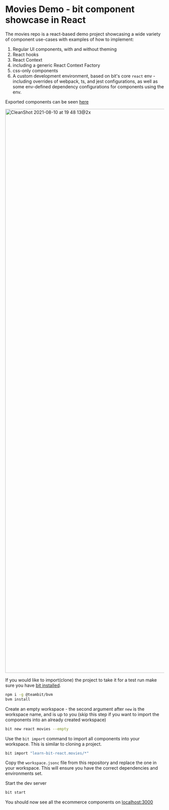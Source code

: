 # Movies Demo - bit component showcase in React

The movies repo is a react-based demo project showcasing a wide variety of component use-cases with examples of how to implement:

1. Regular UI components, with and without theming
1. React hooks
1. React Context
1. including a generic React Context Factory
1. css-only components
1. A custom development environment, based on bit's core `react` env - including overrides of webpack, ts, and jest configurations, as well as some env-defined dependency configurations for components using the env.

Exported components can be seen [here](https://bit.dev/learn-bit-react/movies)

<img width="1788" alt="CleanShot 2021-08-10 at 19 48 13@2x" src="https://user-images.githubusercontent.com/67269267/137623025-fe671ee8-a386-4ada-9704-50b4ed6de0fa.png">

If you would like to import(clone) the project to take it for a test run make sure you have [bit installed](https://harmony-docs.bit.dev/getting-started/installing-bit).

```bash
npm i -g @teambit/bvm
bvm install
```

Create an empty workspace - the second argument after `new` is the workspace name, and is up to you (skip this step if you want to import the components into an already created workspace)

```bash
bit new react movies --empty
```

Use the `bit import` command to import all components into your workspace. This is similar to cloning a project.

```bash
bit import "learn-bit-react.movies/*"
```

Copy the `workspace.jsonc` file from this repository and replace the one in your workspace. This will ensure you have the correct dependencies and environments set.

Start the dev server

```bash
bit start
```

You should now see all the ecommerce components on [localhost:3000](http://localhost:3000)
